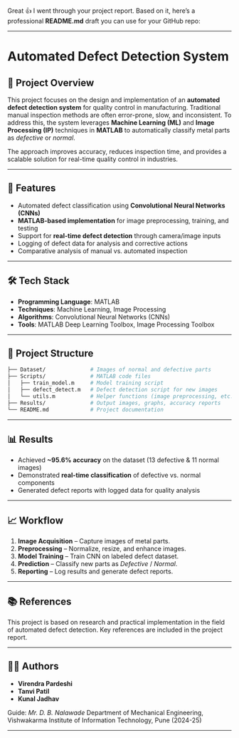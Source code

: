 Great 👍 I went through your project report. Based on it, here’s a professional **README.md** draft you can use for your GitHub repo:

---

# Automated Defect Detection System

## 📌 Project Overview

This project focuses on the design and implementation of an **automated defect detection system** for quality control in manufacturing. Traditional manual inspection methods are often error-prone, slow, and inconsistent. To address this, the system leverages **Machine Learning (ML)** and **Image Processing (IP)** techniques in **MATLAB** to automatically classify metal parts as *defective* or *normal*.

The approach improves accuracy, reduces inspection time, and provides a scalable solution for real-time quality control in industries.

---

## 🚀 Features

* Automated defect classification using **Convolutional Neural Networks (CNNs)**
* **MATLAB-based implementation** for image preprocessing, training, and testing
* Support for **real-time defect detection** through camera/image inputs
* Logging of defect data for analysis and corrective actions
* Comparative analysis of manual vs. automated inspection

---

## 🛠️ Tech Stack

* **Programming Language**: MATLAB
* **Techniques**: Machine Learning, Image Processing
* **Algorithms**: Convolutional Neural Networks (CNNs)
* **Tools**: MATLAB Deep Learning Toolbox, Image Processing Toolbox

---

## 📂 Project Structure

```bash
├── Dataset/              # Images of normal and defective parts
├── Scripts/              # MATLAB code files
│   ├── train_model.m     # Model training script
│   ├── defect_detect.m   # Defect detection script for new images
│   └── utils.m           # Helper functions (image preprocessing, etc.)
├── Results/              # Output images, graphs, accuracy reports
└── README.md             # Project documentation
```

---

## 📊 Results

* Achieved **\~95.6% accuracy** on the dataset (13 defective & 11 normal images)
* Demonstrated **real-time classification** of defective vs. normal components
* Generated defect reports with logged data for quality analysis

---

## 📈 Workflow

1. **Image Acquisition** – Capture images of metal parts.
2. **Preprocessing** – Normalize, resize, and enhance images.
3. **Model Training** – Train CNN on labeled defect dataset.
4. **Prediction** – Classify new parts as *Defective* / *Normal*.
5. **Reporting** – Log results and generate defect reports.

---

## 📚 References

This project is based on research and practical implementation in the field of automated defect detection. Key references are included in the project report.

---

## 👨‍💻 Authors

* **Virendra Pardeshi**
* **Tanvi Patil**
* **Kunal Jadhav**

Guide: *Mr. D. B. Nalawade*
Department of Mechanical Engineering,
Vishwakarma Institute of Information Technology, Pune (2024-25)

---


